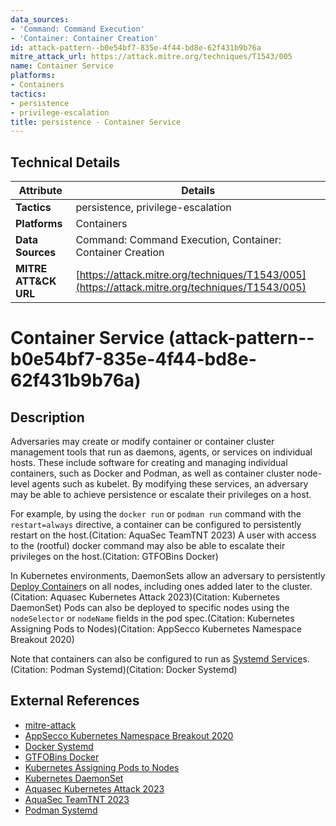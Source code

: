 ```yaml
---
data_sources:
- 'Command: Command Execution'
- 'Container: Container Creation'
id: attack-pattern--b0e54bf7-835e-4f44-bd8e-62f431b9b76a
mitre_attack_url: https://attack.mitre.org/techniques/T1543/005
name: Container Service
platforms:
- Containers
tactics:
- persistence
- privilege-escalation
title: persistence - Container Service
---
```


## Technical Details

| Attribute | Details |
|-----------|----------|
| **Tactics** | persistence, privilege-escalation |
| **Platforms** | Containers |
| **Data Sources** | Command: Command Execution, Container: Container Creation |
| **MITRE ATT&CK URL** | [https://attack.mitre.org/techniques/T1543/005](https://attack.mitre.org/techniques/T1543/005) |

# Container Service (attack-pattern--b0e54bf7-835e-4f44-bd8e-62f431b9b76a)

## Description
Adversaries may create or modify container or container cluster management tools that run as daemons, agents, or services on individual hosts. These include software for creating and managing individual containers, such as Docker and Podman, as well as container cluster node-level agents such as kubelet. By modifying these services, an adversary may be able to achieve persistence or escalate their privileges on a host.

For example, by using the `docker run` or `podman run` command with the `restart=always` directive, a container can be configured to persistently restart on the host.(Citation: AquaSec TeamTNT 2023) A user with access to the (rootful) docker command may also be able to escalate their privileges on the host.(Citation: GTFOBins Docker)

In Kubernetes environments, DaemonSets allow an adversary to persistently [Deploy Container](https://attack.mitre.org/techniques/T1610)s on all nodes, including ones added later to the cluster.(Citation: Aquasec Kubernetes Attack 2023)(Citation: Kubernetes DaemonSet) Pods can also be deployed to specific nodes using the `nodeSelector` or `nodeName` fields in the pod spec.(Citation: Kubernetes Assigning Pods to Nodes)(Citation: AppSecco Kubernetes Namespace Breakout 2020)

Note that containers can also be configured to run as [Systemd Service](https://attack.mitre.org/techniques/T1543/002)s.(Citation: Podman Systemd)(Citation: Docker Systemd)

## External References
- [mitre-attack](https://attack.mitre.org/techniques/T1543/005)
- [AppSecco Kubernetes Namespace Breakout 2020](https://blog.appsecco.com/kubernetes-namespace-breakout-using-insecure-host-path-volume-part-1-b382f2a6e216)
- [Docker Systemd](https://docs.docker.com/config/containers/start-containers-automatically/)
- [GTFOBins Docker](https://gtfobins.github.io/gtfobins/docker/)
- [Kubernetes Assigning Pods to Nodes](https://kubernetes.io/docs/concepts/scheduling-eviction/assign-pod-node/)
- [Kubernetes DaemonSet](https://kubernetes.io/docs/concepts/workloads/controllers/daemonset/)
- [Aquasec Kubernetes Attack 2023](https://blog.aquasec.com/leveraging-kubernetes-rbac-to-backdoor-clusters)
- [AquaSec TeamTNT 2023](https://blog.aquasec.com/teamtnt-reemerged-with-new-aggressive-cloud-campaign)
- [Podman Systemd](https://www.redhat.com/sysadmin/podman-run-pods-systemd-services)
